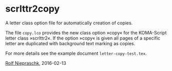 # scrlttr2copy
A letter class option file for automatically creation of copies.

The file `copy.lco` provides the new class option »copy« for the KOMA-Script
letter class »scrlttr2«. If the option »copy« is given all pages of a specific
letter are duplicated with background text marking as copies.

For more details see the example document `letter-copy-test.tex`.

[Rolf Niepraschk](mailto:Rolf.Niepraschk@gmx.de), 2016-02-13


